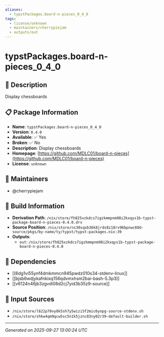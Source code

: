 ```yaml
---
aliases:
  - typstPackages.board-n-pieces_0_4_0
tags:
  - license/unknown
  - maintainers/cherrypiejam
  - outputs/out
---
```


# typstPackages.board-n-pieces_0_4_0

## 📝 Description

Display chessboards

## 📋 Package Information

- **Name**: `typstPackages.board-n-pieces_0_4_0`
- **Version**: `0.4.0`
- **Available**: ✅ Yes
- **Broken**: ✅ No
- **Description**: Display chessboards
- **Homepage**: [https://github.com/MDLC01/board-n-pieces](https://github.com/MDLC01/board-n-pieces)
- **License**: `unknown`
## 👥 Maintainers

- @cherrypiejam


## 🔧 Build Information

- **Derivation Path**: `/nix/store/fh825xzkdcs7igzkmmpnm98i2kxqys1b-typst-package-board-n-pieces-0.4.0.drv`
- **Source Position**: `/nix/store/ns30sqxb36k8jrds8z18rv96bpnwc60d-source/pkgs/by-name/ty/typst/typst-packages.nix:39`
- **Outputs**:
  - `out`:  `/nix/store/fh825xzkdcs7igzkmmpnm98i2kxqys1b-typst-package-board-n-pieces-0.4.0`

## 🔗 Dependencies

- [[6dg1vi55ynf4dmkmmcn945pwdz010s34-stdenv-linux]]
- [[bjsb6wdjykafnkixq156qdvmxhsm2bai-bash-5.3p3]]
- [[v6124n46jb3zgvdi08d2cj7yid3b35z9-source]]

## 📁 Input Sources

- `/nix/store/l622p70vy8k5sh7y5wizi5f2mic6ynpg-source-stdenv.sh`
- `/nix/store/shkw4qm9qcw5sc5n1k5jznc83ny02r39-default-builder.sh`

---
*Generated on 2025-09-27 13:00:24 UTC*
